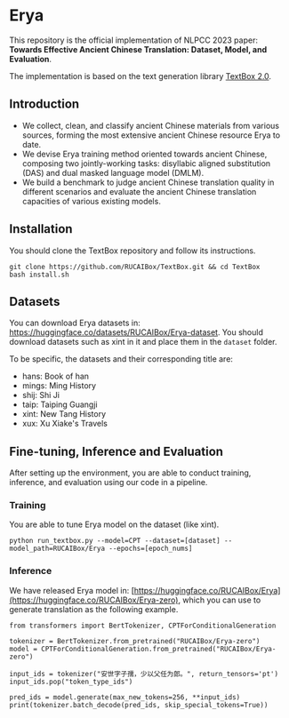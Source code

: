 # Erya
This repository is the official implementation of NLPCC 2023 paper: **Towards Effective Ancient Chinese Translation: Dataset, Model, and Evaluation**. 

The implementation is based on the text generation library [TextBox 2.0](https://github.com/RUCAIBox/TextBox).

## Introduction
- We collect, clean, and classify ancient Chinese materials from various sources, forming the most extensive ancient Chinese resource Erya to date.
- We devise Erya training method oriented towards ancient Chinese, composing two jointly-working tasks: disyllabic aligned substitution (DAS) and dual masked language model (DMLM).
- We build a benchmark to judge ancient Chinese translation quality in different scenarios and evaluate the ancient Chinese translation capacities of various existing models.

## Installation
You should clone the TextBox repository and follow its instructions.
```
git clone https://github.com/RUCAIBox/TextBox.git && cd TextBox
bash install.sh
```

## Datasets

You can download Erya datasets in: https://huggingface.co/datasets/RUCAIBox/Erya-dataset. You should download datasets such as xint in it and place them in the `dataset` folder.

To be specific, the datasets and their corresponding title are:

- hans: Book of han
- mings: Ming History
- shij: Shi Ji
- taip: Taiping Guangji
- xint: New Tang History
- xux: Xu Xiake's Travels


## Fine-tuning, Inference and Evaluation
After setting up the environment, you are able to conduct training, inference, and evaluation using our code in a pipeline.

### Training
You are able to tune Erya model on the dataset (like xint).
```
python run_textbox.py --model=CPT --dataset=[dataset] --model_path=RUCAIBox/Erya --epochs=[epoch_nums]
```


### Inference
We have released Erya model in: [https://huggingface.co/RUCAIBox/Erya](https://huggingface.co/RUCAIBox/Erya-zero), which you can use to generate translation as the following example.

```
from transformers import BertTokenizer, CPTForConditionalGeneration

tokenizer = BertTokenizer.from_pretrained("RUCAIBox/Erya-zero")
model = CPTForConditionalGeneration.from_pretrained("RUCAIBox/Erya-zero")

input_ids = tokenizer("安世字子孺，少以父任为郎。", return_tensors='pt')
input_ids.pop("token_type_ids")

pred_ids = model.generate(max_new_tokens=256, **input_ids)
print(tokenizer.batch_decode(pred_ids, skip_special_tokens=True))
```
